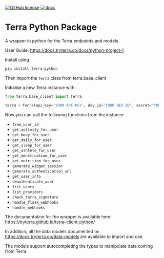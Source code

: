 [![GitHub license](https://img.shields.io/github/license/tryterra/terra-client-python)](https://github.com/tryterra/terra-client-python/blob/master/LICENSE)
[![docs](https://github.com/tryterra/terra-client-java/actions/workflows/docs.yml/badge.svg)](https://tryterra.github.io/terra-client-python/)

# Terra Python Package

A wrapper in python for the Terra endpoints and models.

User Guide: https://docs.tryterra.co/docs/python-project-1


Install using

```sh
pip install terra-python
```

Then import the `Terra` class from terra.base_client

Initialise a new Terra instance with:

```py
from terra.base_client import Terra

terra = Terra(api_key='YOUR API KEY', dev_id='YOUR DEV ID', secret='YOUR TERRA SECRET');
```

Now you can call the following functions from the instance:

- `from_user_id`
- `get_activity_for_user`
- `get_body_for_user`
- `get_daily_for_user`
- `get_sleep_for_user`
- `get_athlete_for_user`
- `get_menstruation_for_user`
- `get_nutrition_for_user`
- `generate_widget_session`
- `generate_authentication_url`
- `get_user_info`
- `deauthenticate_user`
- `list_users`
- `list_providers`
- `check_terra_signature`
- `handle_flask_webhooks`
- `handle_webhooks`

The documentation for the wrapper is available here: https://tryterra.github.io/terra-client-python/

In addition, all the data models documented on https://docs.tryterra.co/data-models are available to import and use.

The models support autocompleting the types to manipulate data coming from Terra
